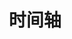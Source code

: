 ---
title: "时间轴"
layout: "archives"  # 关键：指定PaperMod专用布局
# url: "/archives/"   # 必须与菜单配置一致
summary: "文章历史归档"
---